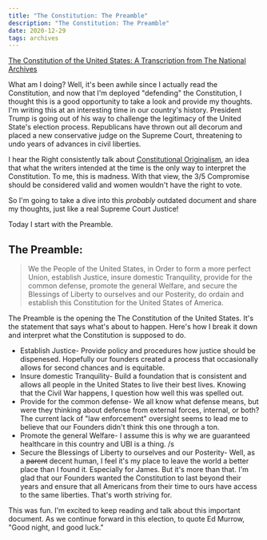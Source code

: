 ```yaml
---
title: "The Constitution: The Preamble"
description: "The Constitution: The Preamble"
date: 2020-12-29
tags: archives
---
```


[The Constitution of the United States: A Transcription from The National Archives](https://www.archives.gov/founding-docs/constitution-transcript)

What am I doing? Well, it's been awhile since I actually read the Constitution, and now that I'm deployed "defending" the Constitution, I thought this is a good opportunity to take a look and provide my thoughts. I'm writing this at an interesting time in our country's history. President Trump is going out of his way to challenge the legitimacy of the United State's election process. Republicans have thrown out all decorum and placed a new conservative judge on the Supreme Court, threatening to undo years of advances in civil liberties.

I hear the Right consistently talk about [Constitutional Originalism](https://en.wikipedia.org/wiki/Originalism), an idea that what the writers intended at the time is the only way to interpret the Constitution. To me, this is madness. With that view, the 3/5 Compromise should be considered valid and women wouldn't have the right to vote.

So I'm going to take a dive into this *probably* outdated document and share my thoughts, just like a real Supreme Court Justice!

Today I start with the Preamble.

## The Preamble:

> We the People of the United States, in Order to form a more perfect Union, establish Justice, insure domestic Tranquility, provide for the common defense, promote the general Welfare, and secure the Blessings of Liberty to ourselves and our Posterity, do ordain and establish this Constitution for the United States of America.

The Preamble is the opening the The Constitution of the United States. It's the statement that says what's about to happen. Here's how I break it down and interpret what the Constitution is supposed to do.
* Establish Justice- Provide policy and procedures how justice should be dispenesed. Hopefully our founders created a process that occasionally allows for second chances and is equitable.
* Insure domestic Tranquility- Build a foundation that is consistent and allows all people in the United States to live their best lives. Knowing that the Civil War happens, I question how well this was spelled out.
* Provide for the common defense- We all know what defense means, but were they thinking about defense from external forces, internal, or both? The current lack of "law enforcement" oversight seems to lead me to believe that our Founders didn't think this one through a ton.
* Promote the general Welfare- I assume this is why we are guaranteed healthcare in this country and UBI is a thing. /s
* Secure the Blessings of Liberty to ourselves and our Posterity- Well, as a ~~parent~~ decent human, I feel it's my place to leave the world a better place than I found it. Especially for James. But it's more than that. I'm glad that our Founders wanted the Constitution to last beyond their years and ensure that all Americans from their time to ours have access to the same liberties. That's worth striving for.

This was fun. I'm excited to keep reading and talk about this important document. As we continue forward in this election, to quote Ed Murrow, "Good night, and good luck."